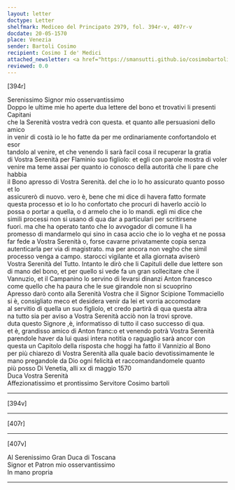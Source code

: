 ```yaml
---
layout: letter
doctype: Letter
shelfmark: Mediceo del Principato 2979, fol. 394r-v, 407r-v
docdate: 20-05-1570
place: Venezia
sender: Bartoli Cosimo
recipient: Cosimo I de' Medici
attached_newsletter: <a href="https://smansutti.github.io/cosimobartoli/texts/3080_191/">3080_191</a>
reviewed: 0.0
---
```


[394r]  
  
  
Serenissimo Signor mio osservantissimo  
Doppo le ultime mie ho aperte dua lettere del bono et trovativi li presenti Capitani  
che la Serenità vostra vedrà con questa. et quanto alle persuasioni dello amico  
in venir di costà io le ho fatte da per me ordinariamente confortandolo et esor  
tandolo al venire, et che venendo li sarà facil cosa il recuperar la gratia  
di Vostra Serenità per Flaminio suo figliolo: et egli con parole mostra di voler  
venire ma teme assai per quanto io conosco della autorità che li pare che habbia  
il Bono apresso di Vostra Serenità. del che io lo ho assicurato quanto posso et lo  
assicurerò di nuovo. vero è, bene che mi dice di havera fatto formate  
questa processo et io lo ho confortato che procuri di haverlo acciò lo  
possa o portar a quella, o d armelo che io lo mandi. egli mi dice che  
simili processi non si usano di qua dar a particulari per scritirsene  
fuori. ma che ha operato tanto che lo avvogador di comune li ha  
promesso di mandarmelo qui sino in casa accio che io lo vegha et ne possa  
far fede a Vostra Serenità o, forse cavarne privatamente copia senza  
autenticarla per via di magistrato. ma per ancora non vegho che simil  
processo venga a campo. starocci vigilante et alla giornata aviserò  
Vostra Serenità del Tutto. Intanto le dirò che li Capituli delle due lettere son  
di mano del bono, et per quello si vede fa un gran sollecitare che il  
Vannuzio, et il Campanino lo servino di levarsi dinanzi Anton francesco  
come quello che ha paura che le sue girandole non si scuoprino  
Apresso darò conto alla Serenità Vostra che il Signor Scipione Tommaciello  
si è, consigliato meco et desidera venir da lei et vorria accomodare  
al servitio di quella un suo figliolo, et credo partirà di qua questa altra  
na tutto sia per aviso a Vostra Serenità acciò non la trovi sprove.  
duta questo Signore ,è, informatisso di tutto il caso successo di qua.  
et è, grandisso amico di Anton franc:o et venendo potrà Vostra Serenità  
parendole haver da lui quasi intera notitia o raguaglio sarà ancor con  
questa un Capitolo della risposta che hoggi ha fatto il Vannizio al Bono  
per più chiarezo di Vostra Serenità alla quale bacio devotissimamente le  
mano pregandole da Dio ogni felicità et raccomandandomele quanto  
più posso Di Venetia, alli xx di maggio 1570  
Duca Vostra Serenità  
Affezionatissimo et prontissimo Servitore Cosimo bartoli  
  
---  

[394v]  
  
  
  
---  

[407r]  
  
  
  
---  

[407v]  
  
  
Al Serenissimo Gran Duca di Toscana  
Signor et Patron mio osservantissimo  
In mano propria  
  
---  

